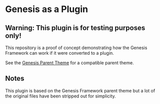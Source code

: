 # Genesis as a Plugin

## Warning: This plugin is for testing purposes only!

This repository is a proof of concept demonstrating how the Genesis Framework can work if it were converted to a plugin.

See the [Genesis Parent Theme](https://github.com/seothemes/genesis-parent-theme) for a compatible parent theme.

## Notes

This plugin is based on the Genesis Framework parent theme but a lot of the original files have been stripped out for simplicity.
